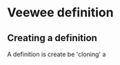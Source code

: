 # Veewee definition

## Creating a definition
A definition is create be 'cloning' a <template>.

To create a definition you use the 'define' subcommand:

    veewee vbox define 'myubuntu' 'ubuntu-10.10-server-amd64'

## Modifying a definition
Definitions are stored under a directory 'definitions' relative to the current directory.

    <currentdir>
    |- <definitions>
    |   |--myubuntu
    |      |-- definition.rb
    |      |-- <preseed.cfg,kickstart.cfg,....>
           |-- base.sh
           |-- ....sh
           |-- ruby.sh
           |-- chef.sh
           |-- puppet.sh
           |-- virtualbox.sh
           |-- ...sh
           |-- cleanup.sh

- The file 'definition.rb' contains all the parameters to define the machine to be build:
  - memorysize
  - number of cpus
  - user account and password
  - sudo command
  - shutdown command
  - URL and checksum to download the ISO
  - ....
- When a new boots, it will typically fetch it's initial configuration file over http from a preseed.cfg, kickstart, ... file
- One the initial installation is done, veewee will log in to the sytem and starts executing the 'shell files'

The main reason for splitting up the postinstall.sh we used to have, it to make the script parts reusable for different virtualization systems: f.i. no need to install virtualbox guest additions on kvm or vmware fusion.

_Changes between v0.2 -> v0.3_
- the 'Veewee::Session.declare' is now deprecated and you should use 'Veewee::Definition.declare'
- postinstall_files prefixed with an  _underscore_ are not executed but can be toggled with the --include, --exclude with the <build> command. This allows you to insert different ruby.sh scripts, disable the installation of puppet, etc...
- the default user of definitions is now 'veewee' and not 'vagrant'. This is because on other virtualizations like fusion and kvm, there is not relationship with the 'vagrant'. Users 'vagrant' are created by the 'vagrant.sh' script and not by the preseed or kickstart.


## Listing existing definitions

    veewee vbox list

## Removing a definition

    veewee vbox undefine 'myubuntu'
